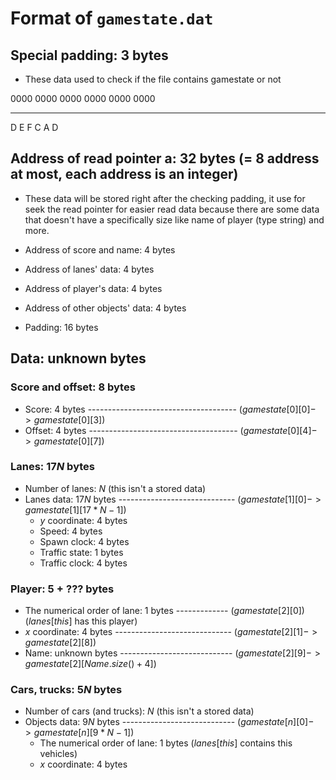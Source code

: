 # Format of `gamestate.dat`

## Special padding: 3 bytes
- These data used to check if the file contains gamestate or not

0000 0000  0000 0000  0000 0000
---- ----  ---- ----  ---- ----
D    E     F    C     A    D

## Address of read pointer a: 32 bytes (= 8 address at most, each address is an integer)
- These data will be stored right after the checking padding, it use for seek the read pointer for easier read data because there are some data that doesn't have a specifically size like name of player (type string) and more.

- Address of score and name: 4 bytes
- Address of lanes' data: 4 bytes
- Address of player's data: 4 bytes
- Address of other objects' data: 4 bytes
- Padding: 16 bytes

## Data: unknown bytes

### Score and offset: $8$ bytes

- Score: 4 bytes ------------------------------------- ($gamestate[0][0] -> gamestate[0][3]$)
- Offset: 4 bytes ------------------------------------- ($gamestate[0][4] -> gamestate[0][7]$)

### Lanes: $17N$ bytes

- Number of lanes: $N$ (this isn't a stored data)
- Lanes data: $17N$ bytes ----------------------------- ($gamestate[1][0] -> gamestate[1][17 * N - 1]$)
  - $y$ coordinate: $4$ bytes
  - Speed: $4$ bytes
  - Spawn clock: $4$ bytes
  - Traffic state: $1$ bytes
  - Traffic clock: $4$ bytes

### Player: $5 + ???$ bytes

- The numerical order of lane: $1$ bytes ------------- ($gamestate[2][0]$) ($lanes[this]$ has this player)
- $x$ coordinate: $4$ bytes ----------------------------- ($gamestate[2][1] -> gamestate[2][8]$)
- Name: unknown bytes ---------------------------- ($gamestate[2][9] -> gamestate[2][Name.size() + 4]$)


### Cars, trucks: $5N$ bytes

- Number of cars (and trucks): $N$ (this isn't a stored data)
- Objects data: $9N$ bytes ---------------------------- ($gamestate[n][0] -> gamestate[n][9 * N - 1]$)
  - The numerical order of lane: 1 bytes ($lanes[this]$ contains this vehicles)
  - $x$ coordinate: 4 bytes